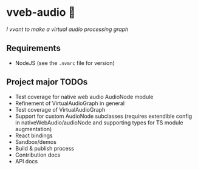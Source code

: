 # vveb-audio 🧛

_I vvant to make a virtual audio processing graph_

## Requirements

- NodeJS (see the `.nvmrc` file for version)

## Project major TODOs

- Test coverage for native web audio AudioNode module
- Refinement of VirtualAudioGraph in general
- Test coverage of VirtualAudioGraph
- Support for custom AudioNode subclasses (requires extendible config in nativeWebAudio/audioNode and supporting types for TS module augmentation)
- React bindings
- Sandbox/demos
- Build & publish process
- Contribution docs
- API docs
